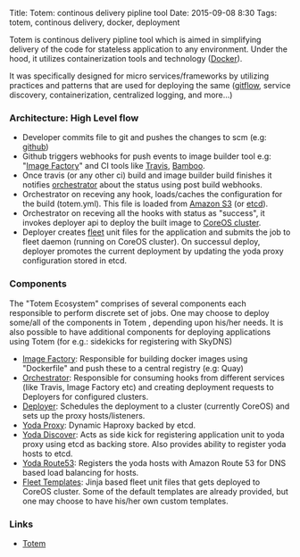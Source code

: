 Title: Totem: continous delivery pipline tool
Date: 2015-09-08 8:30
Tags: totem, continous delivery, docker, deployment

Totem is continous delivery pipline tool which is aimed in simplifying delivery of the code for stateless application to any environment. Under the hood, it utilizes containerization tools and technology ([Docker](https://www.docker.com/)).

It was specifically designed for micro services/frameworks by utilizing practices and patterns that are used for deploying the same ([gitflow](http://jeffkreeftmeijer.com/2010/why-arent-you-using-git-flow/), service discovery, containerization, centralized logging, and more...)

### Architecture: High Level flow

- Developer commits file to git and pushes the changes to scm (e.g: [github](https://github.com/))
- Github triggers webhooks for push events to image builder tool e.g: "[Image Factory](https://github.com/totem/docker-image-factory)" and CI tools like [Travis](https://travis-ci.org/), [Bamboo](https://www.atlassian.com/software/bamboo).
- Once travis (or any other ci) build and image builder build finishes it notifies [orchestrator](https://github.com/totem/cluster-orchestrator) about the status using post build webhooks.
- Orchestrator on receving any hook, loads/caches the configuration for the build (totem.yml). This file is loaded from [Amazon S3](http://aws.amazon.com/s3/) (or [etcd](https://coreos.com/using-coreos/etcd/)).
- Orchestrator on receving all the hooks with status as "success", it invokes deployer api to deploy the built image to [CoreOS cluster](https://coreos.com/).
- Deployer creates [fleet](https://coreos.com/using-coreos/clustering) unit files for the application and submits the job to fleet daemon (running on CoreOS cluster). On successul deploy, deployer promotes the current deployment by updating the yoda proxy configuration stored in etcd.

### Components

The "Totem Ecosystem" comprises of several components each responsible to perform discrete set of jobs. One may choose to deploy some/all of the components in Totem , depending upon his/her needs. It is also possible to have additional components for deploying applications using Totem (for e.g.: sidekicks for registering with SkyDNS)

- [Image Factory](https://github.com/totem/docker-image-factory): Responsible for building docker images using "Dockerfile" and push these to a central registry (e.g: Quay)
- [Orchestrator](https://github.com/totem/cluster-orchestrator): Responsible for consuming hooks from different services (like Travis, Image Factory etc) and creating deployment requests to Deployers for configured clusters.
- [Deployer](https://github.com/totem/cluster-deployer): Schedules the deployment to a cluster (currently CoreOS) and sets up the proxy hosts/listeners.
- [Yoda Proxy](https://github.com/totem/yoda-proxy): Dynamic Haproxy backed by etcd.
- [Yoda Discover](https://github.com/totem/yoda-discover): Acts as side kick for registering application unit to yoda proxy using etcd as backing store. Also provides ability to register yoda hosts to etcd.
- [Yoda Route53](https://github.com/totem/yoda-discover): Registers the yoda hosts with Amazon Route 53 for DNS based load balancing for hosts.
- [Fleet Templates](https://github.com/totem/fleet-templates): Jinja based fleet unit files that gets deployed to CoreOS cluster. Some of the default templates are already provided, but one may choose to have his/her own custom templates.


### Links

- [Totem](http://totem.github.io/) 
